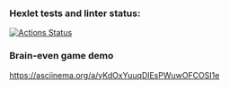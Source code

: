 ### Hexlet tests and linter status:
[![Actions Status](https://github.com/darthlivesey/python-project-49/actions/workflows/hexlet-check.yml/badge.svg)](https://github.com/darthlivesey/python-project-49/actions)

### Brain-even game demo
https://asciinema.org/a/yKdOxYuuqDlEsPWuwOFCOSI1e

